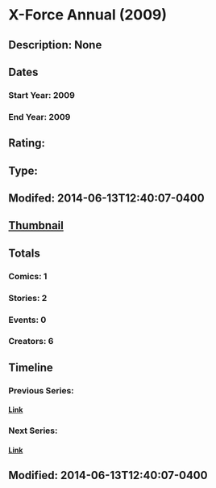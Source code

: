 # X-Force Annual (2009)
## Description: None
## Dates
### Start Year: 2009
### End Year: 2009
## Rating: 
## Type: 
## Modifed: 2014-06-13T12:40:07-0400
## [Thumbnail](http://i.annihil.us/u/prod/marvel/i/mg/1/a0/4bad9c6ab03ea.jpg)
## Totals
### Comics: 1
### Stories: 2
### Events: 0
### Creators: 6
## Timeline
### Previous Series: 
#### [Link]()
### Next Series: 
#### [Link]()
## Modified: 2014-06-13T12:40:07-0400